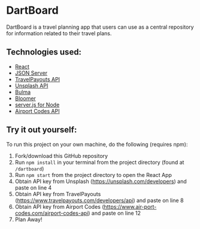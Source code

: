# DartBoard

DartBoard is a travel planning app that users can use as a central repository for information related to their travel plans.

## Technologies used:

- [React](https://reactjs.org/docs/getting-started.html)
- [JSON Server](https://github.com/typicode/json-server)
- [TravelPayouts API](https://www.travelpayouts.com/developers/api)
- [Unsplash API](https://unsplash.com/developers)
- [Bulma](https://bulma.io/)
- [Bloomer](https://bloomer.js.org/#/)
- [server.js for Node](https://serverjs.io/)
- [Airport Codes API](https://www.air-port-codes.com/airport-codes-api)

## Try it out yourself:

To run this project on your own machine, do the following (requires npm):

1.  Fork/download this GitHub repository
1.  Run `npm install` in your terminal from the project directory (found at `/dartboard`)
1.  Run `npm start` from the project directory to open the React App
1.  Obtain API key from Unsplash (https://unsplash.com/developers) and paste on line 4
1.  Obtain API key from TravelPayouts (https://www.travelpayouts.com/developers/api) and paste on line 8
1.  Obtain API key from Airport Codes (https://www.air-port-codes.com/airport-codes-api) and paste on line 12
1.  Plan Away!
